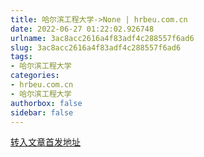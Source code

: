 ```yaml
---
title: 哈尔滨工程大学->None | hrbeu.com.cn
date: 2022-06-27 01:22:02.926748
urlname: 3ac8acc2616a4f83adf4c288557f6ad6
slug: 3ac8acc2616a4f83adf4c288557f6ad6
tags: 
- 哈尔滨工程大学
categories:
- hrbeu.com.cn
- 哈尔滨工程大学
authorbox: false
sidebar: false
---
```





[转入文章首发地址](http://www.stdaily.com/index/kejixinwen/202206/6f69be08870b44698d5c91383ce21b9c.shtml)